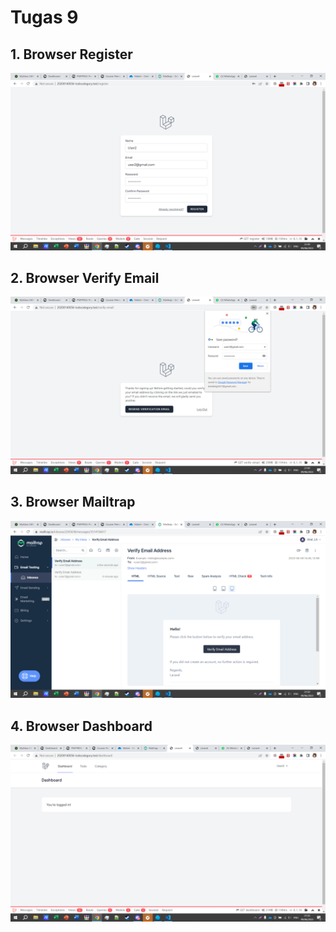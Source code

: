# Tugas 9

## 1. Browser Register
![Alt text](screenshot/tugas10/Browser%20Register.png)
## 2. Browser Verify Email
![Alt text](screenshot/tugas10/Browser%20Verify%20Email.png)
## 3. Browser Mailtrap
![Alt text](screenshot/tugas10/Browser%20Mailtrap.png)
## 4. Browser Dashboard
![Alt text](screenshot/tugas10/Browser%20Dashboard.png)
